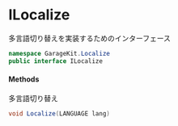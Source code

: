 # ILocalize

多言語切り替えを実装するためのインターフェース

```csharp
namespace GarageKit.Localize
public interface ILocalize
```

#### Methods

多言語切り替え
```csharp
void Localize(LANGUAGE lang)
```
